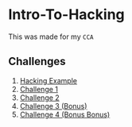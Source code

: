 # Intro-To-Hacking
This was made for my `CCA`
## Challenges
1. <a href="Hacking-Example/">Hacking Example</a>
2. <a href="Challenge-1/">Challenge 1</a>
3. <a href="Challenge-2/">Challenge 2</a>
4. <a href="iDoor/">Challenge 3 (Bonus)</a>
5. <a href="Hashbrowns/">Challenge 4 (Bonus Bonus)</a>

